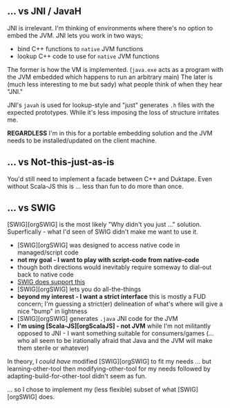 
## ... vs JNI / JavaH

JNI is irrelevant.
I'm thinking of environments where there's no option to embed the JVM.
JNI lets you work in two ways;

* bind C++ functions to `native` JVM functions
* lookup C++ code to use for `native` JVM functions

The former is how the VM is implemented.
(`java.exe` acts as a program with the JVM embedded which happens to run an arbitrary main)
The later is (much less interesting to me but sady) what people think of when they hear "JNI."

JNI's `javah` is used for lookup-style and "just" generates `.h` files with the expected prototypes.
While it's less imposing the loss of structure irritates me.

**REGARDLESS** I'm in this for a portable embedding solution and the JVM needs to be installed/updated on the client machine.

## ... vs Not-this-just-as-is

You'd still need to implement a facade between C++ and Duktape.
Even without Scala-JS this is ... less than fun to do more than once.

## ... vs SWIG

[SWIG][orgSWIG] is the most likely "Why didn't you just ..." solution.
Superfically - what I'd seen of SWIG didn't make me want to use it.

* [SWIG][orgSWIG] was designed to access native code in managed/script code
 * **not my goal - I want to play with script-code from native-code**
  * though both directions would inevitably require someway to dial-out back to native code
  * [SWIG does support this](http://www.swig.org/Doc1.3/Java.html#java_directors)
* [SWIG][orgSWIG] lets you do all-the-things
 * **beyond my interest - I want a strict interface** this is mostly a FUD concern; I'm guessing a strict(er) delineation of what's where will give a nice "bump" in lightness
* [SWIG][orgSWIG] generates `.java` JNI code for the JVM
 * **I'm using [Scala-JS][orgScalaJS] - not JVM** while I'm not militantly opposed to JNI - I want something suitable for consumers/games (... who all seem to be irationally afraid that Java and the JVM will make them sterile or whatever)

In theory, I *could have* modified [SWIG][orgSWIG] to fit my needs ... but learning-other-tool then modifying-other-tool for my needs followed by adapting-build-for-other-tool didn't seem as fun.

... so I chose to implement my (less flexible) subset of what [SWIG][orgSWIG] does.
